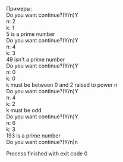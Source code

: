 Примеры:\
Do you want continue?(Y/n)Y\
n: 2\
k: 1\
5 is a prime number\
Do you want continue?(Y/n)Y\
n: 4\
k: 3\
49 isn't a prime number\
Do you want continue?(Y/n)Y\
n: 0\
k: 0\
k must be between 0 and 2 raised to power n\
Do you want continue?(Y/n)Y\
n: 4\
k: 2\
k must be odd\
Do you want continue?(Y/n)Y\
n: 6\
k: 3\
193 is a prime number\
Do you want continue?(Y/n)n

Process finished with exit code 0
